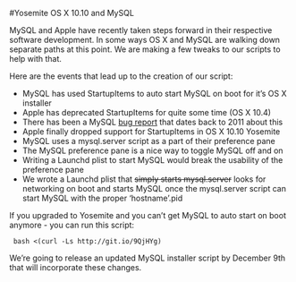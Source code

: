 #Yosemite OS X 10.10 and MySQL

MySQL and Apple have recently taken steps forward in their respective software development. In some ways OS X and MySQL are walking down separate paths at this point. We are making a few tweaks to our scripts to help with that.

Here are the events that lead up to the creation of our script:
+ MySQL has used StartupItems to auto start MySQL on boot for it’s OS X installer
+ Apple has deprecated StartupItems for quite some time (OS X 10.4)
+ There has been a MySQL [bug report](http://bugs.mysql.com/bug.php?id=59855) that dates back to 2011 about this
+ Apple finally dropped support for StartupItems in OS X 10.10 Yosemite
+ MySQL uses a mysql.server script as a part of their preference pane
+ The MySQL preference pane is a nice way to toggle MySQL off and on
+ Writing a Launchd plist to start MySQL would break the usability of the preference pane
+ We wrote a Launchd plist that ~~simply starts mysql.server~~ looks for networking on boot and starts MySQL once the mysql.server script can start MySQL with the proper ‘hostname’.pid

If you upgraded to Yosemite and you can’t get MySQL to auto start on boot anymore - you can run this script:


	 bash <(curl -Ls http://git.io/9QjHYg)

We’re going to release an updated MySQL installer script by December 9th that will incorporate these changes.
